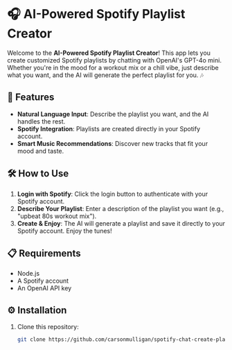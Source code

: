 # 🎧 AI-Powered Spotify Playlist Creator

Welcome to the **AI-Powered Spotify Playlist Creator**! This app lets you create customized Spotify playlists by chatting with OpenAI's GPT-4o mini. Whether you're in the mood for a workout mix or a chill vibe, just describe what you want, and the AI will generate the perfect playlist for you. 🎶

## 🚀 Features

- **Natural Language Input**: Describe the playlist you want, and the AI handles the rest.
- **Spotify Integration**: Playlists are created directly in your Spotify account.
- **Smart Music Recommendations**: Discover new tracks that fit your mood and taste.

## 🛠️ How to Use

1. **Login with Spotify**: Click the login button to authenticate with your Spotify account.
2. **Describe Your Playlist**: Enter a description of the playlist you want (e.g., "upbeat 80s workout mix").
3. **Create & Enjoy**: The AI will generate a playlist and save it directly to your Spotify account. Enjoy the tunes!

## 📋 Requirements

- Node.js
- A Spotify account
- An OpenAI API key

## ⚙️ Installation

1. Clone this repository:
   ```bash
   git clone https://github.com/carsonmulligan/spotify-chat-create-playlist.git
